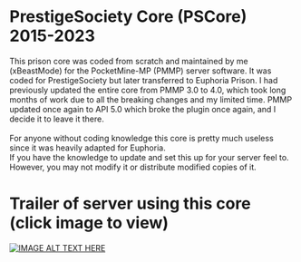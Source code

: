 # PrestigeSociety Core (PSCore) 2015-2023

This prison core was coded from scratch and maintained by me (xBeastMode) for the PocketMine-MP (PMMP) server software.
It was coded for PrestigeSociety but later transferred to Euphoria Prison.
I had previously updated the entire core from PMMP 3.0 to 4.0, which took long months of work due to
all the breaking changes and my limited time.
PMMP updated once again to API 5.0 which broke the plugin once again, and I decide it to leave it there.<br><br>
For anyone without coding knowledge this core is pretty much useless since it was heavily adapted for Euphoria.<br>
If you have the knowledge to update and set this up for your server feel to. However, you may not modify it or distribute modified copies of it.
<br>

# Trailer of server using this core  (click image to view)
[![IMAGE ALT TEXT HERE](https://img.youtube.com/vi/JMzG7T_ZZ48/0.jpg)](https://www.youtube.com/watch?v=JMzG7T_ZZ48)